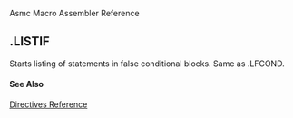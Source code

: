 Asmc Macro Assembler Reference

## .LISTIF

Starts listing of statements in false conditional blocks. Same as .LFCOND.

#### See Also

[Directives Reference](readme.md)
